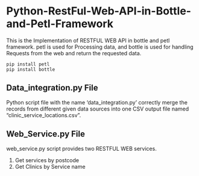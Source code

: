 # Python-RestFul-Web-API-in-Bottle-and-Petl-Framework
This is the Implementation of RESTFUL WEB API in bottle and petl framework. 
petl is used for Processing data, and bottle is used for handling Requests from the web and return the requested data. 

```
pip install petl
pip install bottle
```

## Data_integration.py File

Python script file with the name ‘data_integration.py’ correctly merge  the records from different given data sources into one CSV output file named “clinic_service_locations.csv”.

## Web_Service.py File

web_service.py script provides two RESTFUL WEB services. 
  1.   Get services by postcode
  2.   Get Clinics by Service name




